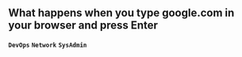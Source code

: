 ## What happens when you type google.com in your browser and press Enter
**`DevOps`** **`Network`** **`SysAdmin`**


